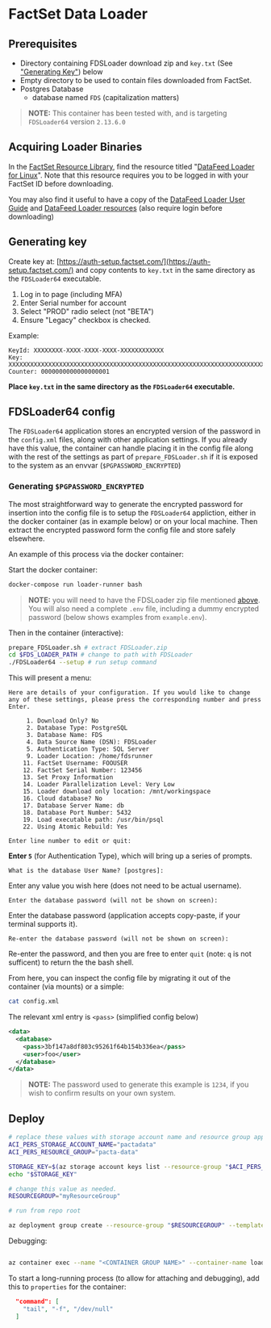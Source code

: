 # FactSet Data Loader

## Prerequisites

* Directory containing FDSLoader download zip and `key.txt` (See ["Generating Key"](#generating-key)) below
* Empty directory to be used to contain files downloaded from FactSet.
* Postgres Database
  * database named `FDS` (capitalization matters)

> **NOTE:** This container has been tested with, and is targeting `FDSLoader64` version `2.13.6.0`

## Acquiring Loader Binaries

In the [FactSet Resource Library](https://go.factset.com/company/resource-library), find the resource titled "[DataFeed Loader for Linux](https://open.factset.com/api/public/media/download/resources/documents/af0def52-791d-47b9-9147-efe2c02e9f60/FDSLoader-Linux-2.13.6.0.zip)".
Note that this resource requires you to be logged in with your FactSet ID before downloading.

You may also find it useful to have a copy of the [DataFeed Loader User Guide](https://open.factset.com/api/public/media/download/resources/documents/542ad4eb-4d38-4b0e-b8af-0892289bc67b/DataFeed%20Loader%20User%20Guide%202.13.6.0.zip) and [DataFeed Loader resources](https://open.factset.com/api/public/media/download/resources/documents/4bd1a761-05e3-425f-8813-4f3b6c3c6a7f/resources.zip) (also require login before downloading)

## Generating key

Create key at: [https://auth-setup.factset.com/](https://auth-setup.factset.com/)
and copy contents to `key.txt` in the same directory as the `FDSLoader64` executable.

1. Log in to page (including MFA)
2. Enter Serial number for account
3. Select "PROD" radio select (not "BETA")
4. Ensure "Legacy" checkbox is checked.

Example:

```text
KeyId: XXXXXXXX-XXXX-XXXX-XXXX-XXXXXXXXXXXX
Key: XXXXXXXXXXXXXXXXXXXXXXXXXXXXXXXXXXXXXXXXXXXXXXXXXXXXXXXXXXXXXXXXXXXXXXXXXXXXXXXXXXXXXXXXXXXXXXXXXXXXXXXXXXXXXXXXXXXXXXXXXXXXXXXX
Counter: 0000000000000000001
```

**Place `key.txt` in the same directory as the `FDSLoader64` executable.**

## FDSLoader64 config

The `FDSLoader64` application stores an encrypted version of the password in the `config.xml` files, along with other application settings.
If you already have this value, the container can handle placing it in the config file along with the rest of the settings as part of `prepare_FDSLoader.sh` if it is exposed to the system as an envvar (`$PGPASSWORD_ENCRYPTED`)

### Generating `$PGPASSWORD_ENCRYPTED`

The most straightforward way to generate the encrypted password for insertion into the config file is to setup the `FDSLoader64` appliction, either in the docker container (as in example below) or on your local machine.
Then extract the encrypted password form the config file and store safely elsewhere.

An example of this process via the docker container:

Start the docker container:

```sh
docker-compose run loader-runner bash
```

> **NOTE:** you will need to have the FDSLoader zip file mentioned [above](#acquiring-loader-binaries). 
You will also need a complete `.env` file, including a dummy encrypted password (below shows examples from `example.env`). 

Then in the container (interactive): 

```sh
prepare_FDSLoader.sh # extract FDSLoader.zip
cd $FDS_LOADER_PATH # change to path with FDSLoader
./FDSLoader64 --setup # run setup command
```

This will present a menu:

```
Here are details of your configuration. If you would like to change any of these settings, please press the corresponding number and press Enter.

     1. Download Only? No
     2. Database Type: PostgreSQL
     3. Database Name: FDS
     4. Data Source Name (DSN): FDSLoader
     5. Authentication Type: SQL Server
     9. Loader Location: /home/fdsrunner
    11. FactSet Username: FOOUSER
    12. FactSet Serial Number: 123456
    13. Set Proxy Information
    14. Loader Parallelization Level: Very Low
    15. Loader download only location: /mnt/workingspace
    16. Cloud database? No
    17. Database Server Name: db
    18. Database Port Number: 5432
    19. Load executable path: /usr/bin/psql
    22. Using Atomic Rebuild: Yes

Enter line number to edit or quit:
```

**Enter `5`** (for Authentication Type), which will bring up a series of prompts.

```
What is the database User Name? [postgres]:
```

Enter any value you wish here (does not need to be actual username).

```
Enter the database password (will not be shown on screen):
```

Enter the database password (application accepts copy-paste, if your terminal supports it).

```
Re-enter the database password (will not be shown on screen):
```

Re-enter the password, and then you are free to enter `quit` (note: `q` is not sufficent) to return the the bash shell.

From here, you can inspect the config file by migrating it out of the container (via mounts) or a simple:

```sh
cat config.xml
```

The relevant xml entry is `<pass>` (simplified config below)

```xml
<data>
  <database>
    <pass>3bf147a8df803c95261f64b154b336ea</pass>
    <user>foo</user>
  </database>
</data>
```

> **NOTE:** The password used to generate this example is `1234`, if you wish to confirm results on your own system.

## Deploy

```sh
# replace these values with storage account name and resource group appropriate to your deployment
ACI_PERS_STORAGE_ACCOUNT_NAME="pactadata"
ACI_PERS_RESOURCE_GROUP="pacta-data"

STORAGE_KEY=$(az storage account keys list --resource-group "$ACI_PERS_RESOURCE_GROUP" --account-name "$ACI_PERS_STORAGE_ACCOUNT_NAME" --query "[0].value" --output tsv)
echo "$STORAGE_KEY"
```

```sh
# change this value as needed.
RESOURCEGROUP="myResourceGroup"

# run from repo root

az deployment group create --resource-group "$RESOURCEGROUP" --template-file azure-deploy.json --parameters @azure-deploy.parameters.json

```

Debugging:

```sh

az container exec --name "<CONTAINER GROUP NAME>" --container-name loader-runner --resource-group $RESOURCEGROUP --exec-command "/bin/bash"

```

To start a long-running process (to allow for attaching and debugging), add this to `properties` for the container:

```json
  "command": [
    "tail", "-f", "/dev/null"
  ]
```
